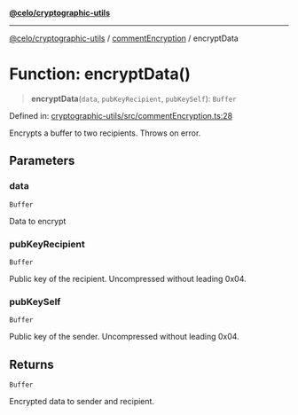 [**@celo/cryptographic-utils**](../../README.md)

***

[@celo/cryptographic-utils](../../modules.md) / [commentEncryption](../README.md) / encryptData

# Function: encryptData()

> **encryptData**(`data`, `pubKeyRecipient`, `pubKeySelf`): `Buffer`

Defined in: [cryptographic-utils/src/commentEncryption.ts:28](https://github.com/celo-org/developer-tooling/blob/master/packages/sdk/cryptographic-utils/src/commentEncryption.ts#L28)

Encrypts a buffer to two recipients. Throws on error.

## Parameters

### data

`Buffer`

Data to encrypt

### pubKeyRecipient

`Buffer`

Public key of the recipient. Uncompressed without leading 0x04.

### pubKeySelf

`Buffer`

Public key of the sender. Uncompressed without leading 0x04.

## Returns

`Buffer`

Encrypted data to sender and recipient.
